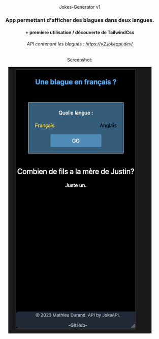 <div align="center">
  Jokes-Generator v1

  ### App permettant d'afficher des blagues dans deux langues.

  #### + première utilisation / découverte de TailwindCss

  ###### API contenant les blagues : https://v2.jokeapi.dev/



  Screenshot: 

  ![screen](https://github.com/MathieuDurand28/Jokes-Generator/blob/main/public/screen%20JokesView.png?raw=true)

</div>



